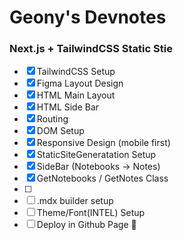 # Geony's Devnotes

### Next.js + TailwindCSS Static Stie

- [x] TailwindCSS Setup
- [x] Figma Layout Design
- [x] HTML Main Layout
- [x] HTML Side Bar
- [x] Routing
- [x] DOM Setup
- [x] Responsive Design (mobile first)
- [x] StaticSiteGeneratation Setup
- [x] SideBar (Notebooks -> Notes)
- [x] GetNotebooks / GetNotes Class
- [ ]
- [ ] .mdx builder setup
- [ ] Theme/Font(INTEL) Setup
- [ ] Deploy in Github Page 🚀
